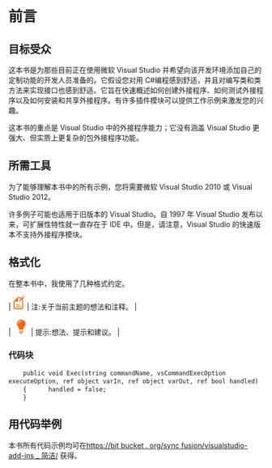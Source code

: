 # 前言

## 目标受众

这本书是为那些目前正在使用微软 Visual Studio 并希望向该开发环境添加自己的定制功能的开发人员准备的。它假设您对用 C#编程感到舒适，并且对编写类和类方法来实现接口也感到舒适。它旨在快速概述如何创建外接程序、如何测试外接程序以及如何安装和共享外接程序。有许多插件模块可以提供工作示例来激发您的兴趣。

这本书的重点是 Visual Studio 中的外接程序能力；它没有涵盖 Visual Studio 更强大、但实质上更复杂的包外接程序功能。

## 所需工具

为了能够理解本书中的所有示例，您将需要微软 Visual Studio 2010 或 Visual Studio 2012。

许多例子可能也适用于旧版本的 Visual Studio。自 1997 年 Visual Studio 发布以来，可扩展性特性就一直存在于 IDE 中。但是，请注意，Visual Studio 的快速版本不支持外接程序模块。

## 格式化

在整本书中，我使用了几种格式约定。

| ![](img/image001.png) | 注:关于当前主题的想法和注释。 |

| ![](img/tip.png) | 提示:想法、提示和建议。 |

### 代码块

```
    public void Exec(string commandName, vsCommandExecOption executeOption, ref object varIn, ref object varOut, ref bool handled)
    {      handled = false;
    }

```

## 用代码举例

本书所有代码示例均可在[https://bit bucket . org/sync fusion/visualstudio-add-ins _ 简洁/](https://bitbucket.org/syncfusion/visualstudio-add-ins_succinctly/) 获得。